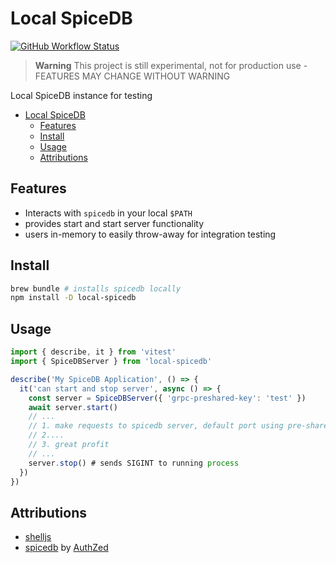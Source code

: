 # Local SpiceDB

[![GitHub Workflow Status](https://img.shields.io/github/actions/workflow/status/northone-inc/local-spicedb/ci.yml?label=ci)](https://github.com/northone-inc/local-spicedb/actions/workflows/ci.yml)

> **Warning**
> This project is still experimental, not for production use - FEATURES MAY CHANGE WITHOUT WARNING

Local SpiceDB instance for testing

- [Local SpiceDB](#local-spicedb)
  - [Features](#features)
  - [Install](#install)
  - [Usage](#usage)
  - [Attributions](#attributions)

## Features

- Interacts with `spicedb` in your local `$PATH`
- provides start and start server functionality
- users in-memory to easily throw-away for integration testing

## Install

```bash
brew bundle # installs spicedb locally
npm install -D local-spicedb
```

## Usage

```typescript
import { describe, it } from 'vitest'
import { SpiceDBServer } from 'local-spicedb'

describe('My SpiceDB Application', () => {
  it('can start and stop server', async () => {
    const server = SpiceDBServer({ 'grpc-preshared-key': 'test' })
    await server.start()
    // ...
    // 1. make requests to spicedb server, default port using pre-shared key above
    // 2....
    // 3. great profit
    // ...
    server.stop() # sends SIGINT to running process
  })
})

```

## Attributions

- [shelljs](https://www.npmjs.com/package/shelljs)
- [spicedb](https://github.com/authzed/spicedb) by [AuthZed](https://authzed.com/)
